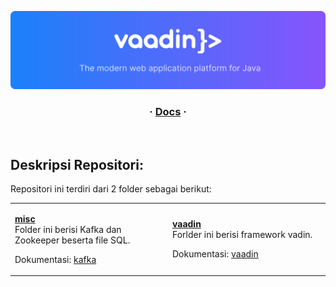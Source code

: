 <div align="center">

![Vaadin](https://raw.githubusercontent.com/vaadin/.github/main/profile/vaadin-banner.svg)

### · [Docs](https://vaadin.com/docs) · 
  <br>
</div>

## Deskripsi Repositori:
Repositori ini terdiri dari 2 folder sebagai berikut:

<table width="100%">
<tr>
  <td width="50%">

  [**misc**](https://github.com/vaadin/flow)  
  Folder ini berisi Kafka dan Zookeeper beserta file SQL.
  
   Dokumentasi: [kafka](https://kafka.apache.org/quickstart)
  </td>
  <td width="50%">

  [**vaadin**](https://github.com/vaadin/hilla)    
  Forlder ini berisi framework vadin.
  
  Dokumentasi: [vaadin](https://vaadin.com/docs/latest/guide/quick-start)
    
  </td>
</tr>
</table>

